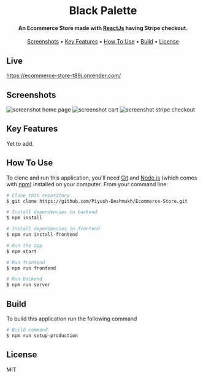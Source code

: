 <h1 align="center">
  Black Palette
  <br>
</h1>

<h4 align="center">An Ecommerce Store made with <a href="https://github.com/facebook/react" target="_blank">ReactJs</a> having Stripe checkout.</h4>


<p align="center">
  <a href="#screenshots">Screenshots</a> •
  <a href="#key-features">Key Features</a> •
  <a href="#how-to-use">How To Use</a> •
  <a href="#build">Build</a> •
  <a href="#license">License</a>
</p>

## Live 
https://ecommerce-store-t89j.onrender.com/

## Screenshots

![screenshot home page](https://github.com/Piyush-Deshmukh/Ecommerce-Store/assets/99667276/ce633337-9802-4b80-81b7-0a457d040457)
![screenshot cart](https://github.com/Piyush-Deshmukh/Ecommerce-Store/assets/99667276/57a7df4b-1dc7-407c-b781-81cc4b10b910)
![screenshot stripe checkout](https://github.com/Piyush-Deshmukh/Ecommerce-Store/assets/99667276/685931fe-5857-4d9b-b5c6-02233192b4aa)

## Key Features

Yet to add.

## How To Use

To clone and run this application, you'll need [Git](https://git-scm.com) and [Node.js](https://nodejs.org/en/download/) (which comes with [npm](http://npmjs.com)) installed on your computer. From your command line:

```bash
# Clone this repository
$ git clone https://github.com/Piyush-Deshmukh/Ecommerce-Store.git

# Install dependencies in backend
$ npm install

# Install dependencies in frontend
$ npm run install-frontend

# Run the app
$ npm start

# Run frontend
$ npm run frontend

# Run backend
$ npm run server
```

## Build

To build this application run the following command

```bash
# Build command
$ npm run setup-production
```

## License

MIT
